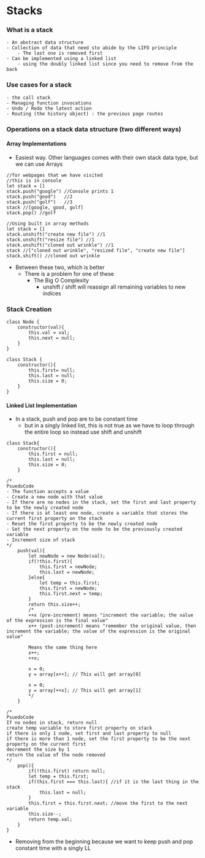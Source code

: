 # Stacks
### What is a stack
    - An abstract data structure
    - Collection of data that need sto abide by the LIFO principle
        - The last one is removed first
    - Can be implemented using a linked list
        - using the doubly linked list since you need to remove from the back
### Use cases for a stack
    - the call stack
    - Managing function invocations
    - Undo / Redo the latest action
    - Routing (the history object) : the previous page routes
### Operations on a stack data structure (two different ways)
#### Array Implementations
- Easiest way. Other languages comes with their own stack data type, but we can use Arrays
```JS
//for webpages that we have visited
//this is in console
let stack = []
stack.push("google") //Console prints 1
stack.push("good")   //2
stack.push("golf")   //3
stack //[google, good, golf]
stack.pop() //golf

//Using built in array methods
let stack = []
stack.unshift("create new file") //1
stack.unshift("resize file") //1
stack.unshift("cloned out wrinkle") //1
stack //["cloned out wrinkle", "resized file", "create new file"]
stack.shift() //cloned out wrinkle
```
- Between these two, which is better
    - There is a problem for one of these
        - The Big O Complexity
            - unshift / shift will reassign all remaining variables to new indices

### Stack Creation
```JS
class Node {
    constructor(val){
        this.val = val;
        this.next = null;
    }
}

class Stack {
    constructor(){
        this.first= null;
        this.last = null;
        this.size = 0;
    }
}
```
#### Linked List Implementation
- In a stack, push and pop are to be constant time
    - but in a singly linked list, this is not true as we have to loop through the entire loop so instead use shift and unshift

```JS
class Stack{
    constructor(){
        this.first = null;
        this.last = null;
        this.size = 0;
    }

/*
PsuedoCode
- The function accepts a value
- Create a new node with that value
- If there are no nodes in the stack, set the first and last property to be the newly created node 
- If there is at least one node, create a variable that stores the current first property on the stack
- Reset the first property to be the newly created node
- Set the next property on the node to be the previously created variable
- Increment size of stack
*/
    push(val){
        let newNode = new Node(val);
        if(!this.first){
            this.first = newNode;
            this.last = newNode;
        }else{
            let temp = this.first;
            this.first = newNode;
            this.first.next = temp;
        }
        return this.size++;
        /*
        ++x (pre-increment) means "increment the variable; the value of the expression is the final value"
        x++ (post-increment) means "remember the original value, then increment the variable; the value of the expression is the original value"

        Means the same thing here
        x++;
        ++x;

        x = 0;
        y = array[x++]; // This will get array[0]

        x = 0;
        y = array[++x]; // This will get array[1]
        */
    }

/*
PsuedoCode
If no nodes in stack, return null
create temp variable to store first property on stack
if there is only 1 node, set first and last property to null
if there is more than 1 node, set the first property to be the next property on the current first
decrement the size by 1
return the value of the node removed
*/
    pop(){
        if(!this.first) return null;
        let temp = this.first;
        if(this.first === this.last){ //if it is the last thing in the stack
            this.last = null;
        }
        this.first = this.first.next; //move the first to the next variable
        this.size--;
        return temp.val;
    }
}
```
- Removing from the beginning because we want to keep push and pop constant time with a singly LL
